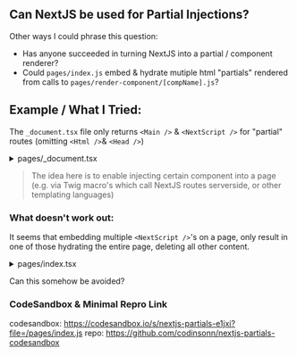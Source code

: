 ## Can NextJS be used for Partial Injections?

Other ways I could phrase this question:
- Has anyone succeeded in turning NextJS into a partial / component renderer?
- Could `pages/index.js` embed & hydrate mutiple html "partials" rendered from calls to 
`pages/render-component/[compName].js`?

## Example / What I Tried:

The  `_document.tsx` file only returns `<Main />` & `<NextScript />` for "partial" routes (omitting `<Html />`& `<Head />`)

<details>
<summary>pages/_document.tsx</summary>

```tsx
// @ts-nocheck
import React from 'react';
import Document, { Html, Head, Main, NextScript } from 'next/document';

/* --- <CustomDocument/> ---------------------------------------------------------------------- */

class CustomDocument extends Document {

    static async getInitialProps(ctx) {
      const initialProps = await Document.getInitialProps(ctx)
      return { ...initialProps }
    }
  
    render() {
        const { page } = this.props.__NEXT_DATA__; 
        
        // -- Render Component? --
       // -i- Only render component HTML & Scripts for partial injections

        if (page.includes('/render')) {
            return (
                <div>
                    <Main />
                    <NextScript />
                </div>
            );
        }

        // -- Render Page --

        return (
            <Html>
                <Head />
                <body>
                    <Main />
                    <NextScript />
                </body>
            </Html>
        );
    }
}

/* --- Exports ------------------------------------------------------------------------------ */

export default CustomDocument;

```

</details>

> The idea here is to enable injecting certain component into a page
> (e.g. via Twig macro's which call NextJS routes serverside, or other templating languages)

### What doesn't work out:

It seems that embedding multiple `<NextScript />`'s on a page, only result in one of those hydrating the entire page, deleting all other content.

<details>
<summary>pages/index.tsx</summary>

```tsx
import React from 'react';
// Components
import LabelTest from '../components/LabelTest';

/* --- <Home/> --------------------------------------------------------------------- */

const Home = (props) => {
    return (
        <div>
            <h1>
                <LabelTest label={props.body?.label} />
            </h1>
            <br />
            <div dangerouslySetInnerHTML={{ __html: props.component }} />
        </div>
    );
};

/* --- SSR Props ------------------------------------------------------------------------------ */

export const getServerSideProps = async (ctx) => {
    const component = 'SayHello';
    const componentProps = JSON.stringify({ greeting: 'World' });
    const res = await fetch(`http://localhost:3000/render-dynamic/${component}`, { method: 'POST', body: componentProps });
    const componentHTML = await res.text();
    console.log({ componentHTML }, ctx.req.host);
    return { props: { component: componentHTML } };
};

/* --- Exports ---------------------------------------------------------------------------------- */

export default Home;

```

</details>

Can this somehow be avoided?

### CodeSandbox & Minimal Repro Link

codesandbox: https://codesandbox.io/s/nextjs-partials-e1jxi?file=/pages/index.js
repo: https://github.com/codinsonn/nextjs-partials-codesandbox